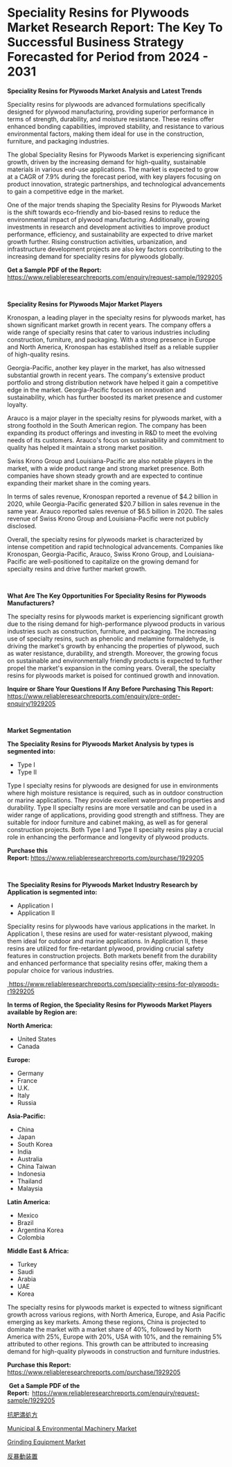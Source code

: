 <p><h1>Speciality Resins for Plywoods Market Research Report: The Key To Successful Business Strategy Forecasted for Period from 2024 - 2031</h1></p><p><strong>Speciality Resins for Plywoods Market Analysis and Latest Trends</strong></p>
<p><p>Speciality resins for plywoods are advanced formulations specifically designed for plywood manufacturing, providing superior performance in terms of strength, durability, and moisture resistance. These resins offer enhanced bonding capabilities, improved stability, and resistance to various environmental factors, making them ideal for use in the construction, furniture, and packaging industries.</p><p>The global Speciality Resins for Plywoods Market is experiencing significant growth, driven by the increasing demand for high-quality, sustainable materials in various end-use applications. The market is expected to grow at a CAGR of 7.9% during the forecast period, with key players focusing on product innovation, strategic partnerships, and technological advancements to gain a competitive edge in the market.</p><p>One of the major trends shaping the Speciality Resins for Plywoods Market is the shift towards eco-friendly and bio-based resins to reduce the environmental impact of plywood manufacturing. Additionally, growing investments in research and development activities to improve product performance, efficiency, and sustainability are expected to drive market growth further. Rising construction activities, urbanization, and infrastructure development projects are also key factors contributing to the increasing demand for speciality resins for plywoods globally.</p></p>
<p><strong>Get a Sample PDF of the Report:&nbsp;</strong> <a href="https://www.reliableresearchreports.com/enquiry/request-sample/1929205">https://www.reliableresearchreports.com/enquiry/request-sample/1929205</a></p>
<p>&nbsp;</p>
<p><strong>Speciality Resins for Plywoods Major Market Players</strong></p>
<p><p>Kronospan, a leading player in the specialty resins for plywoods market, has shown significant market growth in recent years. The company offers a wide range of specialty resins that cater to various industries including construction, furniture, and packaging. With a strong presence in Europe and North America, Kronospan has established itself as a reliable supplier of high-quality resins.</p><p>Georgia-Pacific, another key player in the market, has also witnessed substantial growth in recent years. The company's extensive product portfolio and strong distribution network have helped it gain a competitive edge in the market. Georgia-Pacific focuses on innovation and sustainability, which has further boosted its market presence and customer loyalty.</p><p>Arauco is a major player in the specialty resins for plywoods market, with a strong foothold in the South American region. The company has been expanding its product offerings and investing in R&D to meet the evolving needs of its customers. Arauco's focus on sustainability and commitment to quality has helped it maintain a strong market position.</p><p>Swiss Krono Group and Louisiana-Pacific are also notable players in the market, with a wide product range and strong market presence. Both companies have shown steady growth and are expected to continue expanding their market share in the coming years.</p><p>In terms of sales revenue, Kronospan reported a revenue of $4.2 billion in 2020, while Georgia-Pacific generated $20.7 billion in sales revenue in the same year. Arauco reported sales revenue of $6.5 billion in 2020. The sales revenue of Swiss Krono Group and Louisiana-Pacific were not publicly disclosed. </p><p>Overall, the specialty resins for plywoods market is characterized by intense competition and rapid technological advancements. Companies like Kronospan, Georgia-Pacific, Arauco, Swiss Krono Group, and Louisiana-Pacific are well-positioned to capitalize on the growing demand for specialty resins and drive further market growth.</p></p>
<p>&nbsp;</p>
<p><strong>What Are The Key Opportunities For Speciality Resins for Plywoods Manufacturers?</strong></p>
<p><p>The specialty resins for plywoods market is experiencing significant growth due to the rising demand for high-performance plywood products in various industries such as construction, furniture, and packaging. The increasing use of specialty resins, such as phenolic and melamine formaldehyde, is driving the market's growth by enhancing the properties of plywood, such as water resistance, durability, and strength. Moreover, the growing focus on sustainable and environmentally friendly products is expected to further propel the market's expansion in the coming years. Overall, the specialty resins for plywoods market is poised for continued growth and innovation.</p></p>
<p><strong>Inquire or Share Your Questions If Any Before Purchasing This Report:</strong> <a href="https://www.reliableresearchreports.com/enquiry/pre-order-enquiry/1929205">https://www.reliableresearchreports.com/enquiry/pre-order-enquiry/1929205</a></p>
<p>&nbsp;</p>
<p><strong>Market Segmentation</strong></p>
<p><strong>The Speciality Resins for Plywoods Market Analysis by types is segmented into:</strong></p>
<p><ul><li>Type I</li><li>Type II</li></ul></p>
<p><p>Type I specialty resins for plywoods are designed for use in environments where high moisture resistance is required, such as in outdoor construction or marine applications. They provide excellent waterproofing properties and durability. Type II specialty resins are more versatile and can be used in a wider range of applications, providing good strength and stiffness. They are suitable for indoor furniture and cabinet making, as well as for general construction projects. Both Type I and Type II specialty resins play a crucial role in enhancing the performance and longevity of plywood products.</p></p>
<p><strong>Purchase this Report:&nbsp;</strong><a href="https://www.reliableresearchreports.com/purchase/1929205">https://www.reliableresearchreports.com/purchase/1929205</a></p>
<p>&nbsp;</p>
<p><strong>The Speciality Resins for Plywoods Market Industry Research by Application is segmented into:</strong></p>
<p><ul><li>Application I</li><li>Application II</li></ul></p>
<p><p>Speciality resins for plywoods have various applications in the market. In Application I, these resins are used for water-resistant plywood, making them ideal for outdoor and marine applications. In Application II, these resins are utilized for fire-retardant plywood, providing crucial safety features in construction projects. Both markets benefit from the durability and enhanced performance that speciality resins offer, making them a popular choice for various industries.</p></p>
<p><a href="https://www.reliableresearchreports.com/speciality-resins-for-plywoods-r1929205">&nbsp;https://www.reliableresearchreports.com/speciality-resins-for-plywoods-r1929205</a></p>
<p><strong>In terms of Region, the Speciality Resins for Plywoods Market Players available by Region are:</strong></p>
<p>
    <p> <strong> North America: </strong>
        <ul>
            <li>United States</li>
            <li>Canada</li>
        </ul>
        </p> 
    <p> <strong> Europe: </strong>
        <ul>
            <li>Germany</li>
            <li>France</li>
            <li>U.K.</li>
            <li>Italy</li>
            <li>Russia</li>
        </ul>
        </p> 
    <p> <strong> Asia-Pacific: </strong>
        <ul>
            <li>China</li>
            <li>Japan</li>
            <li>South Korea</li>
            <li>India</li>
            <li>Australia</li>
            <li>China Taiwan</li>
            <li>Indonesia</li>
            <li>Thailand</li>
            <li>Malaysia</li>
        </ul>
        </p> 
    <p> <strong> Latin America: </strong>
        <ul>
            <li>Mexico</li>
            <li>Brazil</li>
            <li>Argentina Korea</li>
            <li>Colombia</li>
        </ul>
        </p> 
    <p> <strong> Middle East & Africa: </strong>
        <ul>
            <li>Turkey</li>
            <li>Saudi</li>
            <li>Arabia</li>
            <li>UAE</li>
            <li>Korea</li>
        </ul>
    </p>
    </p>
<p><p>The specialty resins for plywoods market is expected to witness significant growth across various regions, with North America, Europe, and Asia Pacific emerging as key markets. Among these regions, China is projected to dominate the market with a market share of 40%, followed by North America with 25%, Europe with 20%, USA with 10%, and the remaining 5% attributed to other regions. This growth can be attributed to increasing demand for high-quality plywoods in construction and furniture industries.</p></p>
<p><strong>Purchase this Report: </strong><a href="https://www.reliableresearchreports.com/purchase/1929205">https://www.reliableresearchreports.com/purchase/1929205</a></p>
<p>&nbsp;<strong>Get a Sample PDF of the Report:&nbsp;&nbsp;</strong><a href="https://www.reliableresearchreports.com/enquiry/request-sample/1929205">https://www.reliableresearchreports.com/enquiry/request-sample/1929205</a></p>
<p><strong></strong></p>
<p><p><a href="https://github.com/zoetazuur/Market-Research-Report-List-2/blob/main/6573281117132.md">抗肥満処方</a></p><p><a href="https://github.com/jerrycopelandthomaswsqd8q/Market-Research-Report-List-3/blob/main/municipal-environmental-machinery-market.md">Municipal & Environmental Machinery Market</a></p><p><a href="https://github.com/yoshih12/Market-Research-Report-List-3/blob/main/grinding-equipment-market.md">Grinding Equipment Market</a></p><p><a href="https://github.com/VinceMarvin1/Market-Research-Report-List-1/blob/main/2906058117133.md">反暴動装置</a></p></p>